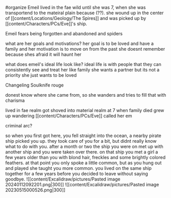 #organize 
Emeil lived in the fae wild until she was 7, when she was transportend to the mateiral plain because (??). she wound up in the center of [[content/Locations/Geology/The Spires]] and was picked up by [[content/Characters/PCs/Eve]]'s ship. 


Emeil fears being forgotten and abandoned and spiders

what are her goals and motivations?
her goal is to be loved and have a family and her motivation is to move on from the past she doesnt remember because shes afraid it will haunt her

what does emeil's ideal life look like?
ideal life is with people that they can consistently see and treat her like family
she wants a partner but its not a priority
she just wants to be loved

Changeling Soulknife rouge

donest know where she came from, so she wanders and tries to fill that with charisma

lived in fae realm
got shoved into material realm at 7 when family died
grew up wandering 
[[content/Characters/PCs/Eve]] called her em

criminal arc?

so when you first got here, you fell straight into the ocean, a nearby pirate ship picked you up. they took care of you for a bit, but didnt really know what to do with you. after a month or two the ship you were on met up with another ship and you were taken over there. on that ship you met a girl a few years older than you with blond hair, freckles and some brightly colored feathers. at that point you only spoke a little common, but as you hung out and played she taught you more common. you lived on the same ship together for a few years before you decided to leave without saying goodbye.
![[content/Excalidraw/pictures/Pasted image 20240112092201.png|300]] ![[content/Excalidraw/pictures/Pasted image 20230515000526.png|300]]


